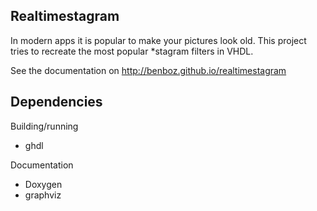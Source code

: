 Realtimestagram
-------------------------

In modern apps it is popular to make your pictures look old. This project tries
to recreate the most popular \*stagram filters in VHDL.

See the documentation on http://benboz.github.io/realtimestagram

Dependencies
------------

Building/running
* ghdl

Documentation
* Doxygen
* graphviz

